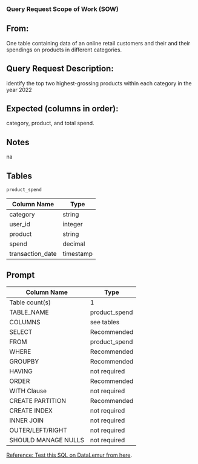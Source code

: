 ### Query Request Scope of Work (SOW)
## From:
One table containing data of an online retail customers and their and their spendings on products in different categories.

## Query Request Description:
identify the top two highest-grossing products within each category in the year 2022

## Expected (columns in order):
category, product, and total spend.

## Notes
na

## Tables

`product_spend `

| Column Name	| Type          |
| ------------- | ------------- |
| category      | string       |
| user_id       | integer       |
| product       | string         |
| spend         | decimal         |
| transaction_date | timestamp      |





## Prompt 

| Column Name	| Type                      |
| ------------- | ------------------------- |	
| Table count(s)|	1                       |    
| TABLE_NAME    | product_spend  |
| COLUMNS       | see  tables               |
| SELECT	    |Recommended                   |
|FROM	        |product_spend               |
|WHERE	        |Recommended      |
|GROUPBY        |	Recommended       |
|HAVING	        |not required                         |
|ORDER	        |Recommended                         |
|WITH Clause    |	not required            |
|CREATE PARTITION  |	Recommended                  |
|CREATE INDEX   |	not required                      |
|INNER JOIN     |	not required                |
|OUTER/LEFT/RIGHT       | 	not required          |
|SHOULD MANAGE NULLS        |	not required |
	
	
[Reference: Test this SQL on DataLemur from here](https://datalemur.com/questions/sql-highest-grossing).
